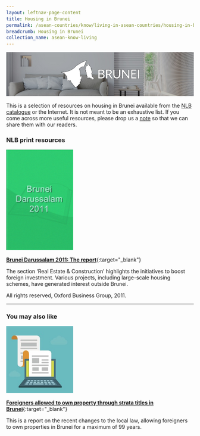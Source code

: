 ```yaml
---
layout: leftnav-page-content
title: Housing in Brunei
permalink: /asean-countries/know/living-in-asean-countries/housing-in-brunei/
breadcrumb: Housing in Brunei
collection_name: asean-know-living
---
```


<img src="/images/asean-living/ASEAN-Brunei-Housing-Cover.jpg" alt="Housing in Brunei banner" style="width:800px;" />

This is a selection of resources on housing in Brunei available from the [NLB catalogue](http://catalogue.nlb.gov.sg/) or the Internet.  It is not meant to be an exhaustive list. If you come across more useful resources, please drop us a [note](http://www.eyeonasia.sg/contact/) so that we can share them with our readers.

### **NLB print resources**

<img src="/images/book-covers/Brunei-Darussalam-2011-The-report.png" style="width:180px;" />

[**Brunei Darussalam 2011: The report**](http://eservice.nlb.gov.sg/item_holding.aspx?bid=14686531){:target="_blank"}

The section ‘Real Estate & Construction’ highlights the initiatives to boost foreign investment. Various projects, including large-scale housing schemes, have generated interest outside Brunei.

All rights reserved, Oxford Business Group, 2011.

---

### **You may also like**

<img src="/images/resources/Article 1.jpg" style="width:180px;" />

[**Foreigners allowed to own property through strata titles in Brunei**](http://news.xinhuanet.com/english/2017-08/17/c_136534000.htm){:target="_blank"}

This is a report on the recent changes to the local law, allowing foreigners to own properties in Brunei for a maximum of 99 years.

